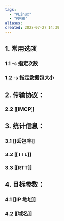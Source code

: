 ```yaml
---
tags:
  - "#Linux"
  - "#网络"
aliases: 
created: 2025-07-27 14:39
---
```




## 1. 常用选项

### 1.1 -c 指定次数


### 1.2 -s 指定数据包大小


## 2. 传输协议：

### 2.2 [[IMCP]]



## 3. 统计信息：

### 3.1 [[丢包率]]

### 3.2 [[TTL]]


### 3.3 [[RTT]]


## 4. 目标参数：

### 4.1 [[IP 地址]]

### 4.2 [[域名]]


